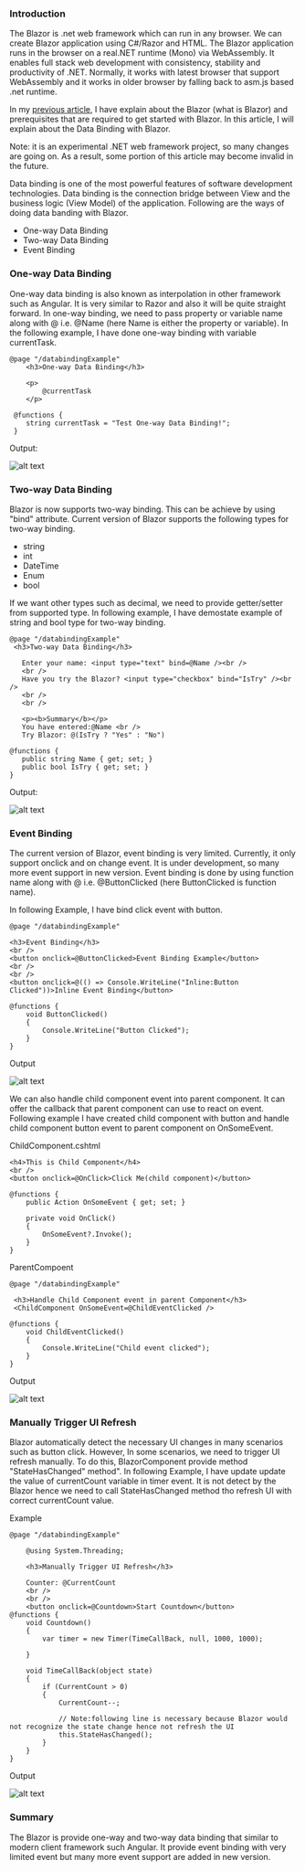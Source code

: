 ### Introduction
The Blazor is .net web framework which can run in any browser. We can create Blazor application using C#/Razor and HTML. The Blazor application runs in the browser on a real.NET runtime (Mono) via WebAssembly. It enables full stack web development with consistency, stability and  productivity of .NET. Normally, it works with latest browser that support WebAssembly and it works in older browser by falling back to asm.js based .net runtime.

In my [previous article](https://github.com/jignesht24/Aspnetcore/tree/master/Blazor/BlazorIntroduction), I have explain about the Blazor (what is Blazor) and prerequisites that are required to get started with Blazor. In this article, I will explain about the Data Binding with Blazor.

Note: it is an experimental .NET web framework project, so many changes are going on. As a result, some portion of this article may become invalid in the future.

Data binding is one of the most powerful features of software development technologies. Data binding is the connection bridge between View and the business logic (View Model) of the application. Following are the ways of doing data banding with Blazor. 

* One-way Data Binding
* Two-way Data Binding
* Event Binding

### One-way Data Binding
One-way data binding is also known as interpolation in other framework such as Angular. It is very similar to Razor and also it will be  quite straight forward. In one-way binding, we need to pass property or variable name along with @ i.e. @Name (here Name is either the property or variable). In the following example, I have done one-way binding with variable currentTask.
```
@page "/databindingExample"
    <h3>One-way Data Binding</h3>

    <p>
        @currentTask
    </p>  

 @functions {
	string currentTask = "Test One-way Data Binding!";
 }
```
Output:

![alt text](img/1.png "")

### Two-way Data Binding
 Blazor is now supports two-way binding. This can be achieve by using "bind" attribute. Current version of Blazor supports the following types for two-way binding.

 * string
 * int
 * DateTime
 * Enum
 * bool

 If we want other types such as decimal, we need to provide getter/setter from supported type. In following example, I have demostate example of string and bool type for two-way binding.
 ```
 @page "/databindingExample"
  <h3>Two-way Data Binding</h3>

    Enter your name: <input type="text" bind=@Name /><br />
    <br />
    Have you try the Blazor? <input type="checkbox" bind="IsTry" /><br />
    <br />
    <br />

    <p><b>Summary</b></p>
    You have entered:@Name <br />
    Try Blazor: @(IsTry ? "Yes" : "No")

@functions {
	public string Name { get; set; }
    public bool IsTry { get; set; }
}
```
Output:

![alt text](img/2.png "")

### Event Binding
The current version of Blazor, event binding is very limited. Currently, it only support onclick and on change event. It is under development, so many more event support in new version. Event binding is done by using function name along with @ i.e. @ButtonClicked (here ButtonClicked is function name).

In following Example, I have bind click event with button.
```
@page "/databindingExample"

<h3>Event Binding</h3>
<br />
<button onclick=@ButtonClicked>Event Binding Example</button>
<br />
<br />
<button onclick=@(() => Console.WriteLine("Inline:Button Clicked"))>Inline Event Binding</button>

@functions {
	void ButtonClicked()
	{
        Console.WriteLine("Button Clicked");
	}
}
```
Output

![alt text](img/4.png "")

We can also handle child component event into parent component. It can offer the callback that parent component can use to react on event. Following example I have created child component with button and handle child component button event to parent component on OnSomeEvent. 

ChildComponent.cshtml
```
<h4>This is Child Component</h4>
<br />
<button onclick=@OnClick>Click Me(child component)</button>

@functions {
    public Action OnSomeEvent { get; set; }

    private void OnClick()
    {
        OnSomeEvent?.Invoke();
    }
}
```
ParentCompoent
```
@page "/databindingExample"

 <h3>Handle Child Component event in parent Component</h3>
 <ChildComponent OnSomeEvent=@ChildEventClicked />

@functions {
	void ChildEventClicked()
    {
        Console.WriteLine("Child event clicked");
    }
}
```
Output

![alt text](img/5.png "")

### Manually Trigger UI Refresh
Blazor automatically detect the necessary UI changes in many scenarios such as button click. However, In some scenarios, we need to trigger UI refresh manually. To do this, BlazorComponent provide method "StateHasChanged" method". In following Example, I have update update the value of currentCount variable in timer event. It is not detect by the Blazor hence we need to call StateHasChanged method tho refresh UI with correct currentCount value.

Example
```
@page "/databindingExample"

    @using System.Threading;
	
	<h3>Manually Trigger UI Refresh</h3>

    Counter: @CurrentCount
    <br />
    <br />
    <button onclick=@Countdown>Start Countdown</button>
@functions {
	void Countdown()
    {
        var timer = new Timer(TimeCallBack, null, 1000, 1000);

    }

    void TimeCallBack(object state)
    {
        if (CurrentCount > 0)
        {
            CurrentCount--;

            // Note:following line is necessary because Blazor would not recognize the state change hence not refresh the UI
            this.StateHasChanged();
        }
    }
} 
```
Output

![alt text](img/3.png "")

### Summary
The Blazor is provide one-way and two-way data binding that similar to modern client framework such Angular. It provide event binding with very limited event but many more event support are added in new version. 